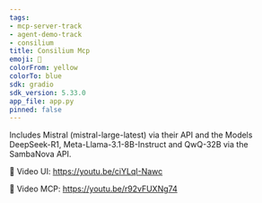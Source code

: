 ```yaml
---
tags:
- mcp-server-track
- agent-demo-track
- consilium
title: Consilium Mcp
emoji: 🏢
colorFrom: yellow
colorTo: blue
sdk: gradio
sdk_version: 5.33.0
app_file: app.py
pinned: false
---
```


Includes Mistral (mistral-large-latest) via their API and the Models DeepSeek-R1, Meta-Llama-3.1-8B-Instruct and QwQ-32B via the SambaNova API.


📼 Video UI: https://youtu.be/ciYLqI-Nawc 

📼 Video MCP: https://youtu.be/r92vFUXNg74